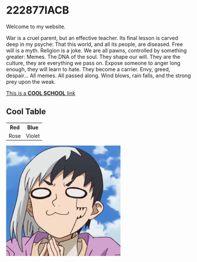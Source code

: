 <html>
<body>
<h1>222877IACB</h1>
<p>Welcome to my website.</p>
<p>War is a cruel parent, but an effective teacher. Its final lesson is carved deep in my psyche: That this world, and all its people, are diseased. Free will is a myth. Religion is a joke. We are all pawns, controlled by something greater: Memes. The DNA of the soul. They shape our will. They are the culture, they are everything we pass on. Expose someone to anger long enough, they will learn to hate. They become a carrier. Envy, greed, despair... All memes. All passed along. Wind blows, rain falls, and the strong prey upon the weak.</p>
<a href="https://taltech.ee/">This is a <strong>COOL SCHOOL</strong> link</a>
<h2>Cool Table</h2>
<table>
<tr>
<th>Red</th>
<th>Blue</th>
</tr>
<tr>
<td>Rose</td>
<td>Violet</td>
</tr>
</table>
<img src="https://github.com/CookieTime26/CookieTime26.github.io/blob/main/fda2908588247be0b0facbbf64ec7311.png">
</body>
</html>
